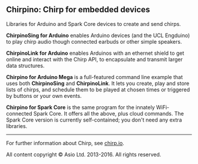 ## Chirpino: Chirp for embedded devices

Libraries for Arduino and Spark Core devices to create and send chirps.

**ChirpinoSing for Arduino** enables Arduino devices (and the UCL Engduino) to play chirp audio though connected earbuds or other simple speakers.

**ChirpinoLink for Arduino** enables Arduinos with an ethernet shield to get online and interact with the Chirp API, to encapsulate and transmit larger data structures.

**Chirpino for Arduino Mega** is a full-featured command line example that uses both **ChirpinoSing** and **ChirpinoLink**. It lets you create, play and store lists of chirps, and schedule them to be played at chosen times or triggered by buttons or your own events.

**Chirpino for Spark Core** is the same program for the innately WiFi-connected Spark Core. It offers all the above, plus cloud commands. The Spark Core version is currently self-contained; you don't need any extra libraries.

***

For further information about Chirp, see [chirp.io](http://chirp.io).

All content copyright &copy; Asio Ltd. 2013-2016. All rights reserved.
